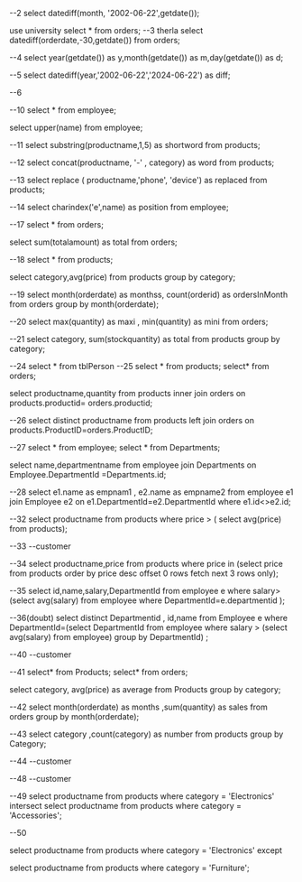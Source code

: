 
--2
select datediff(month, '2002-06-22',getdate());

use university
select * from orders;
--3 therla
select datediff(orderdate,-30,getdate()) from orders;

--4
select year(getdate()) as y,month(getdate()) as m,day(getdate()) as d;

--5
select datediff(year,'2002-06-22','2024-06-22') as diff;

--6 

--10
select * from employee;

select upper(name) from employee;

--11
select substring(productname,1,5) as shortword from products;

--12
select concat(productname, '-' , category) as word from products;

--13
select replace ( productname,'phone', 'device') as replaced from products;

--14
select charindex('e',name) as position from employee;

--17
select * from orders;

select sum(totalamount) as total from orders;

--18
select * from products;

select category,avg(price) from products
group by category;

--19
select month(orderdate) as monthss, count(orderid) as ordersInMonth from orders
group by month(orderdate);

--20
select max(quantity) as maxi , min(quantity) as mini from orders;

--21
select category, sum(stockquantity) as total from products
group by category;

--24
select * from tblPerson
--25
select * from products;
select* from orders;

select productname,quantity from products
inner join orders on
products.productid= orders.productid;

--26
select distinct productname from products
left join orders on
products.ProductID=orders.ProductID;

--27
select * from employee;
select * from Departments;

select name,departmentname from employee
join Departments on 
Employee.DepartmentId =Departments.id;

--28
select e1.name as empnam1 , e2.name as empname2 from employee e1
join Employee e2 on
 e1.DepartmentId=e2.DepartmentId
where e1.id<>e2.id;

--32
select productname from products 
where price > (
select avg(price) from products);

--33
--customer

--34
select productname,price from products 
where price in (select price from products
order by price desc
offset 0 rows
fetch next 3 rows only);


--35
select id,name,salary,DepartmentId from employee e
where salary> (select avg(salary) from employee
where DepartmentId=e.departmentid
);

--36(doubt)
select distinct Departmentid , id,name from Employee e
where DepartmentId=(select DepartmentId from employee
where salary > (select avg(salary) from employee)
group by DepartmentId)
;

--40
--customer

--41
select* from Products;
select* from orders;


select category, avg(price) as average from Products
group by category;

--42
select month(orderdate) as months ,sum(quantity) as sales from orders
group by month(orderdate);

--43
select category ,count(category) as number from products
group by Category;

--44
--customer

--48
--customer

--49
select productname from products 
where category = 'Electronics'
intersect 
select productname from products 
where category = 'Accessories';

--50

select productname from products 
where category = 'Electronics'
except

select productname from products 
where category = 'Furniture';
